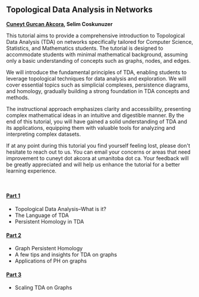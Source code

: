 ## Topological Data Analysis in Networks
**[Cuneyt Gurcan Akcora](https://cakcora.github.io/), Selim Coskunuzer**

This tutorial aims to provide a comprehensive introduction to Topological Data Analysis (TDA) on networks specifically tailored for Computer Science, Statistics, and Mathematics students. The tutorial is designed to accommodate students with minimal mathematical background, assuming only a basic understanding of concepts such as graphs, nodes, and edges.

We will introduce the fundamental principles of TDA, enabling students to leverage topological techniques for data analysis and exploration. We will cover essential topics such as simplicial complexes, persistence diagrams, and homology, gradually building a strong foundation in TDA concepts and methods.

The instructional approach emphasizes clarity and accessibility, presenting complex mathematical ideas in an intuitive and digestible manner. By the end of this tutorial, you will have gained a solid understanding of TDA and its applications, equipping them with valuable tools for analyzing and interpreting complex datasets.

If at any point during this tutorial you find yourself feeling lost, please don't hesitate to reach out to us. You can email your concerns or areas that need improvement to cuneyt dot akcora at umanitoba dot ca. Your feedback will be greatly appreciated and will help us enhance the tutorial for a better learning experience.

<br>

#### [**Part 1**](https://selimc06.github.io/TDA-on-Graphs/Part1.html)

 * Topological Data Analysis–What is it?
 * The Language of TDA
 * Persistent Homology in TDA
 
#### [**Part 2**](https://selimc06.github.io/TDA-on-Graphs/Part2.html)

 * Graph Persistent Homology
 * A few tips and insights for TDA on graphs
 * Applications of PH on graphs

#### [**Part 3**](https://selimc06.github.io/TDA-on-Graphs/Part3.html)

 * Scaling TDA on Graphs

